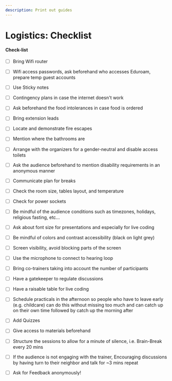 ```yaml
---
description: Print out guides
---
```


# Logistics: Checklist



#### Check-list

* [ ]  Bring Wifi router 
* [ ] Wifi access passwords, ask beforehand who accesses Eduroam, prepare temp guest accounts
* [ ] Use Sticky notes 
* [ ] Contingency plans in case the internet doesn't work 
* [ ] Ask beforehand the food intolerances in case food is ordered 
* [ ] Bring extension leads 
* [ ] Locate and demonstrate fire escapes 
* [ ] Mention where the bathrooms are 
* [ ] Arrange with the organizers for a gender-neutral and disable access toilets 
* [ ] Ask the audience beforehand to mention disability requirements in an anonymous manner
* [ ] Communicate plan for breaks 
* [ ] Check the room size, tables layout, and temperature 
* [ ] Check for power sockets 
* [ ] Be mindful of the audience conditions such as timezones, holidays, religious fasting, etc... 
* [ ] Ask about font size for presentations and especially for live coding 
* [ ] Be mindful of colors and contrast accessibility \(black on light grey\) 
* [ ] Screen visibility, avoid blocking parts of the screen 
* [ ] Use the microphone to connect to hearing loop 
* [ ]  Bring co-trainers taking into account the number of participants 
* [ ] Have a gatekeeper to regulate discussions 
* [ ] Have a raisable table for live coding 
* [ ] Schedule practicals in the afternoon so people who have to leave early \(e.g. childcare\) can do this without missing too much and can catch up on their own time followed by catch up the morning after 
* [ ] Add Quizzes 
* [ ] Give access to materials beforehand 
* [ ]  Structure the sessions to allow for a minute of silence, i.e. Brain-Break every 20 mins 
* [ ] If the audience is not engaging with the trainer, Encouraging discussions by having turn to their neighbor and talk for ~3 mins repeat 
* [ ]  Ask for Feedback anonymously!  

